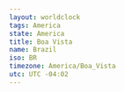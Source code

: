 ```yaml
---
layout: worldclock
tags: America
state: America
title: Boa Vista
name: Brazil
iso: BR
timezone: America/Boa_Vista
utc: UTC -04:02
---
```


